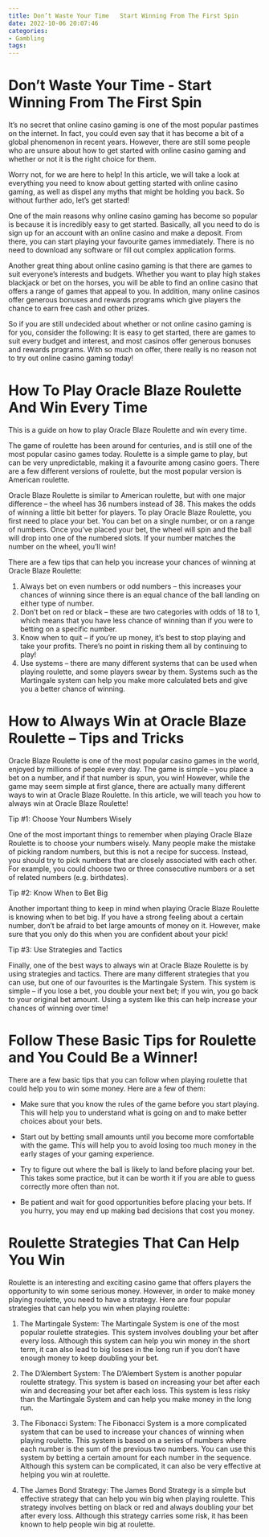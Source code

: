 ```yaml
---
title: Don’t Waste Your Time   Start Winning From The First Spin 
date: 2022-10-06 20:07:46
categories:
- Gambling
tags:
---
```



#  Don’t Waste Your Time - Start Winning From The First Spin 

It’s no secret that online casino gaming is one of the most popular pastimes on the internet. In fact, you could even say that it has become a bit of a global phenomenon in recent years. However, there are still some people who are unsure about how to get started with online casino gaming and whether or not it is the right choice for them.

Worry not, for we are here to help! In this article, we will take a look at everything you need to know about getting started with online casino gaming, as well as dispel any myths that might be holding you back. So without further ado, let’s get started!

One of the main reasons why online casino gaming has become so popular is because it is incredibly easy to get started. Basically, all you need to do is sign up for an account with an online casino and make a deposit. From there, you can start playing your favourite games immediately. There is no need to download any software or fill out complex application forms.

Another great thing about online casino gaming is that there are games to suit everyone’s interests and budgets. Whether you want to play high stakes blackjack or bet on the horses, you will be able to find an online casino that offers a range of games that appeal to you. In addition, many online casinos offer generous bonuses and rewards programs which give players the chance to earn free cash and other prizes.

So if you are still undecided about whether or not online casino gaming is for you, consider the following: It is easy to get started, there are games to suit every budget and interest, and most casinos offer generous bonuses and rewards programs. With so much on offer, there really is no reason not to try out online casino gaming today!

#  How To Play Oracle Blaze Roulette And Win Every Time 

This is a guide on how to play Oracle Blaze Roulette and win every time. 

The game of roulette has been around for centuries, and is still one of the most popular casino games today. Roulette is a simple game to play, but can be very unpredictable, making it a favourite among casino goers. There are a few different versions of roulette, but the most popular version is American roulette.

Oracle Blaze Roulette is similar to American roulette, but with one major difference – the wheel has 36 numbers instead of 38. This makes the odds of winning a little bit better for players. To play Oracle Blaze Roulette, you first need to place your bet. You can bet on a single number, or on a range of numbers. Once you’ve placed your bet, the wheel will spin and the ball will drop into one of the numbered slots. If your number matches the number on the wheel, you’ll win!

There are a few tips that can help you increase your chances of winning at Oracle Blaze Roulette: 

1) Always bet on even numbers or odd numbers – this increases your chances of winning since there is an equal chance of the ball landing on either type of number. 
2) Don’t bet on red or black – these are two categories with odds of 18 to 1, which means that you have less chance of winning than if you were to betting on a specific number. 
3) Know when to quit – if you’re up money, it’s best to stop playing and take your profits. There’s no point in risking them all by continuing to play! 
4) Use systems – there are many different systems that can be used when playing roulette, and some players swear by them. Systems such as the Martingale system can help you make more calculated bets and give you a better chance of winning.

#  How to Always Win at Oracle Blaze Roulette – Tips and Tricks 

Oracle Blaze Roulette is one of the most popular casino games in the world, enjoyed by millions of people every day. The game is simple – you place a bet on a number, and if that number is spun, you win! However, while the game may seem simple at first glance, there are actually many different ways to win at Oracle Blaze Roulette. In this article, we will teach you how to always win at Oracle Blaze Roulette!

Tip #1: Choose Your Numbers Wisely

One of the most important things to remember when playing Oracle Blaze Roulette is to choose your numbers wisely. Many people make the mistake of picking random numbers, but this is not a recipe for success. Instead, you should try to pick numbers that are closely associated with each other. For example, you could choose two or three consecutive numbers or a set of related numbers (e.g. birthdates).

Tip #2: Know When to Bet Big

Another important thing to keep in mind when playing Oracle Blaze Roulette is knowing when to bet big. If you have a strong feeling about a certain number, don’t be afraid to bet large amounts of money on it. However, make sure that you only do this when you are confident about your pick!

Tip #3: Use Strategies and Tactics

Finally, one of the best ways to always win at Oracle Blaze Roulette is by using strategies and tactics. There are many different strategies that you can use, but one of our favourites is the Martingale System. This system is simple – if you lose a bet, you double your next bet; if you win, you go back to your original bet amount. Using a system like this can help increase your chances of winning over time!

#  Follow These Basic Tips for Roulette and You Could Be a Winner! 

There are a few basic tips that you can follow when playing roulette that could help you to win some money. Here are a few of them:

- Make sure that you know the rules of the game before you start playing. This will help you to understand what is going on and to make better choices about your bets.

- Start out by betting small amounts until you become more comfortable with the game. This will help you to avoid losing too much money in the early stages of your gaming experience.

- Try to figure out where the ball is likely to land before placing your bet. This takes some practice, but it can be worth it if you are able to guess correctly more often than not.

- Be patient and wait for good opportunities before placing your bets. If you hurry, you may end up making bad decisions that cost you money.

#  Roulette Strategies That Can Help You Win

Roulette is an interesting and exciting casino game that offers players the opportunity to win some serious money. However, in order to make money playing roulette, you need to have a strategy. Here are four popular strategies that can help you win when playing roulette:

1) The Martingale System: The Martingale System is one of the most popular roulette strategies. This system involves doubling your bet after every loss. Although this system can help you win money in the short term, it can also lead to big losses in the long run if you don’t have enough money to keep doubling your bet.

2) The D’Alembert System: The D’Alembert System is another popular roulette strategy. This system is based on increasing your bet after each win and decreasing your bet after each loss. This system is less risky than the Martingale System and can help you make money in the long run.

3) The Fibonacci System: The Fibonacci System is a more complicated system that can be used to increase your chances of winning when playing roulette. This system is based on a series of numbers where each number is the sum of the previous two numbers. You can use this system by betting a certain amount for each number in the sequence. Although this system can be complicated, it can also be very effective at helping you win at roulette.

4) The James Bond Strategy: The James Bond Strategy is a simple but effective strategy that can help you win big when playing roulette. This strategy involves betting on black or red and always doubling your bet after every loss. Although this strategy carries some risk, it has been known to help people win big at roulette.